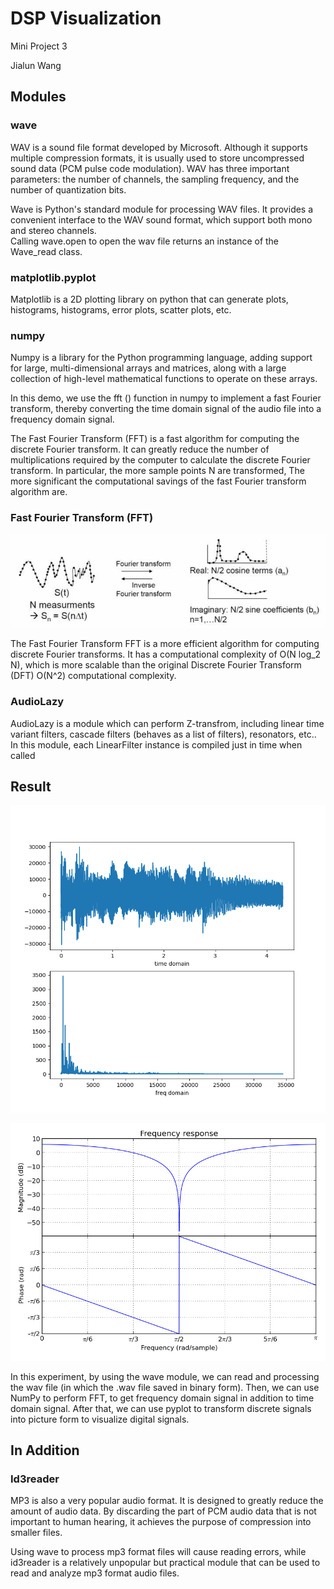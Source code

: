 # DSP Visualization

Mini Project 3

Jialun Wang

## Modules

### wave

WAV is a sound file format developed by Microsoft. 
Although it supports multiple compression formats, 
it is usually used to store uncompressed sound data (PCM pulse code modulation). 
WAV has three important parameters: 
the number of channels, 
the sampling frequency, 
and the number of quantization bits.

Wave is Python's standard module for processing WAV files. 
It provides a convenient interface to the WAV sound format, 
which support both mono and stereo channels.  
Calling wave.open to open the wav file returns an instance of the Wave_read class.

### matplotlib.pyplot

Matplotlib is a 2D plotting library on python that can generate 
plots, histograms, histograms, error plots, scatter plots, etc.

### numpy

Numpy is a library for the Python programming language, 
adding support for large, multi-dimensional arrays and matrices, 
along with a large collection of high-level mathematical functions to operate on these arrays.

In this demo, we use the fft () function in numpy to implement a fast Fourier transform, 
thereby converting the time domain signal of the audio file into a frequency domain signal.

The Fast Fourier Transform (FFT) is a fast algorithm for computing the discrete Fourier transform. 
It can greatly reduce the number of multiplications required by the computer to calculate the discrete Fourier transform. 
In particular, 
the more sample points N are transformed, The more significant the computational savings of the fast Fourier transform algorithm are.

### Fast Fourier Transform (FFT)

![FFT](https://github.com/JWangNov/EC601_Mini_Proj_3/blob/master/FFT.jpg)

The Fast Fourier Transform FFT is a more efficient algorithm for computing discrete Fourier transforms. 
It has a computational complexity of O(N log_2 N), 
which is more scalable than the original Discrete Fourier Transform (DFT) O(N^2) computational complexity.

### AudioLazy

AudioLazy is a module which can perform Z-transfrom, 
including linear time variant filters, cascade filters (behaves as a list of filters), resonators, etc.. 
In this module, each LinearFilter instance is compiled just in time when called



## Result

![result1](https://github.com/JWangNov/EC601_Mini_Proj_3/blob/master/Figure_1.png)

![adlzplt.png](https://github.com/JWangNov/EC601_Mini_Proj_3/blob/master/adlzplt.png)

In this experiment, by using the wave module, we can read and processing the wav file (in which the .wav file saved in binary form). 
Then, we can use NumPy to perform FFT, to get frequency domain signal in addition to time domain signal. 
After that, we can use pyplot to transform discrete signals into picture form to visualize digital signals.



## In Addition

### Id3reader

MP3 is also a very popular audio format. 
It is designed to greatly reduce the amount of audio data. 
By discarding the part of PCM audio data that is not important to human hearing, 
it achieves the purpose of compression into smaller files.

Using wave to process mp3 format files will cause reading errors, 
while id3reader is a relatively unpopular but practical module that can be used to read and analyze mp3 format audio files.

